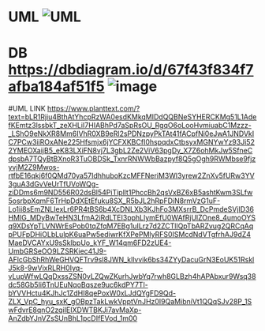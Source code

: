 # UML ![UML](https://github.com/user-attachments/assets/5270daf9-351b-43ff-b36c-40ace735d0d2)
# DB https://dbdiagram.io/d/67f43f834f7afba184af51f5 ![image](https://github.com/user-attachments/assets/c4685ec5-7100-4b93-9298-69bb5cdf50d1)
#UML LINK 
https://www.planttext.com/?text=bLR1Rjiu4BthAtYhcpRzWA0esdKMkqMIDdQQBNeSYHERCKMg51L1AdefKEmtz3lssbkT_zeXHLiI7HIABhPd7aSpRsOU_RgqO6oLooHvmiuabC1Mzzz-_LShO9eNkXR8Mm6IVhR0XB9eRl2sPDNzpyPkTAt41fACpfNi0eJwA1JNDVkIC7PCw3iiROxANe225Hfsmjx6jYCFXKBCfI0hspqdxCtbsyxMGNYwYz93Ji522YMEOXaijB5_eK83LXiFN8vj7L3gbL2Ze2ViV63pgDy_X7Z6ohMkJw5SfneCdpsbA7TQyBtBXnoR3TuOBDSk_TxnrRNWWbBazpyf8Q5gOgh9RWMbse9fjzyvjM2Z9Mwos-rtfbE16qkj6f0QMd70ya57IdhhuboKzcMFFNeriM3Wl3yrew2ZnXv5fURw3YV3guA3dGvVeUrTfUVoWQg-ziDDms6m9ND556R02dsBl54PiTipllt1PhccBh2qsVxBZ6xB5ashtKwm3SLfw5osrbpXqmF6TrHpDdXEtEfuku8SX_R5bJL2hRpFDiN8rmVzG1uF-Lo1ii8sEmZNLIexLr6PR4tBS6b4XcDNLXb3KJhFo3MXsrrB_DcPmdeSVjID36HMIG_MDyBwTeHN3LfmA2iRdLTEI3pphLlymEfU0WAfRjUlZOne8_4umoOYSq9XDsYpTLVNWrEsPob0tqZfqM7EBg1uILrz7d2ZCTllQpTbARZvug2QRCqAqpPUFpDHiOLbLulpK6uaPw5ediwrKfXPePMlyRFS0ISMcdNdVTgfrhAJ9dZ4MaeDVCAYxU9sSklbpUo_kYF_W14qm6FD2zUE4-UmbGRSeOO9LZSRKiec41J9-AFlcGbShRhWeGHVQFTrv9sl8JWN_kllvvik6bs34ZYyDacuGrN3EoUK51RsklJ5k8-9wVixRLRH0Iyq-vLupWfwLQqDxssZSN0vLZQwZKurhJwbYq7rwh8GLBzh4hAPAbxur9Wsq38dc58Gb5Ii6TnUEuNqoBqsze9uc6kdPY7Tl-bYVVHctu4KJhJc1ZdHI8qePoxW0xLJdQYgFD9Qd-ZLX_VpC_hyu_sxK_gOBpzTakLwkVpptVnJHz0I9QaMibniVt1QQqSJv28P_1SwFdvrE8qnO2zqiIEIXDWTBKJi7avMaXp-AnZdbYJnVZsSUnBhL1pcDIfEVod_1m00
